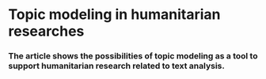 # Topic modeling in humanitarian researches
### The article shows the possibilities of topic modeling as a tool to support humanitarian research related to text analysis.
